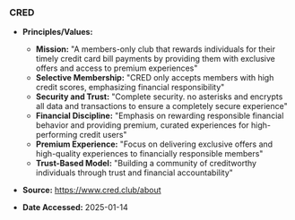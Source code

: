 ### CRED

- **Principles/Values:**
  - **Mission:** "A members-only club that rewards individuals for their timely credit card bill payments by providing them with exclusive offers and access to premium experiences"
  - **Selective Membership:** "CRED only accepts members with high credit scores, emphasizing financial responsibility"
  - **Security and Trust:** "Complete security. no asterisks and encrypts all data and transactions to ensure a completely secure experience"
  - **Financial Discipline:** "Emphasis on rewarding responsible financial behavior and providing premium, curated experiences for high-performing credit users"
  - **Premium Experience:** "Focus on delivering exclusive offers and high-quality experiences to financially responsible members"
  - **Trust-Based Model:** "Building a community of creditworthy individuals through trust and financial accountability"

- **Source:** https://www.cred.club/about
- **Date Accessed:** 2025-01-14